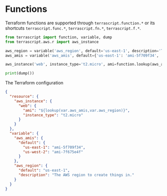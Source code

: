 # Functions

Terraform functions are supported through `terrascript.function.*` or its shortcuts
`terrascript.func.*`, `terrascript.fn.*`, `terrascript.f.*`. 

```python
from terrascript import function, variable, dump
from terrascript.aws.r import aws_instance

aws_region = variable('aws_region', default='us-east-1', description='The AWS region to create things in.')
aws_amis = variable('aws_amis', default={'us-east-1': 'ami-5f709f34', 'us-west-2': 'ami-7f675e4f'})

aws_instance('web', instance_type='t2.micro', ami=function.lookup(aws_amis, aws_region))

print(dump())
```

The Terraform configuration 

```json
{
  "resource": {
    "aws_instance": {
      "web": {
        "ami": "${lookup(var.aws_amis,var.aws_region)}",
        "instance_type": "t2.micro"
      }
    }
  },
  "variable": {
    "aws_amis": {
      "default": {
        "us-east-1": "ami-5f709f34",
        "us-west-2": "ami-7f675e4f"
      }
    },
    "aws_region": {
      "default": "us-east-1",
      "description": "The AWS region to create things in."
    }
  }
}
```